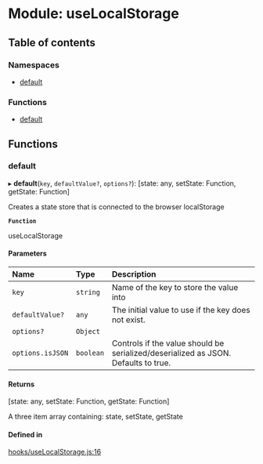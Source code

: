 # Module: useLocalStorage

## Table of contents

### Namespaces

- [default](useLocalStorage.default.md)

### Functions

- [default](useLocalStorage.md#default)

## Functions

### default

▸ **default**(`key`, `defaultValue?`, `options?`): [state: any, setState: Function, getState: Function]

Creates a state store that is connected to the browser localStorage

**`Function`**

useLocalStorage

#### Parameters

| Name | Type | Description |
| :------ | :------ | :------ |
| `key` | `string` | Name of the key to store the value into |
| `defaultValue?` | `any` | The initial value to use if the key does not exist. |
| `options?` | `Object` |  |
| `options.isJSON` | `boolean` | Controls if the value should be serialized/deserialized as JSON. Defaults to true. |

#### Returns

[state: any, setState: Function, getState: Function]

A three item
array containing: state, setState, getState

#### Defined in

[hooks/useLocalStorage.js:16](https://github.com/Twipped/hooks/blob/f27aaa6/hooks/useLocalStorage.js#L16)
